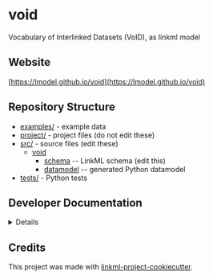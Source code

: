 # void

Vocabulary of Interlinked Datasets (VoID), as linkml model

## Website

[https://lmodel.github.io/void](https://lmodel.github.io/void)

## Repository Structure

* [examples/](examples/) - example data
* [project/](project/) - project files (do not edit these)
* [src/](src/) - source files (edit these)
  * [void](src/void)
    * [schema](src/void/schema) -- LinkML schema
      (edit this)
    * [datamodel](src/void/datamodel) -- generated
      Python datamodel
* [tests/](tests/) - Python tests

## Developer Documentation

<details>
Use the `make` command to generate project artefacts:

* `make all`: make everything
* `make deploy`: deploys site
</details>

## Credits

This project was made with
[linkml-project-cookiecutter](https://github.com/linkml/linkml-project-cookiecutter).
